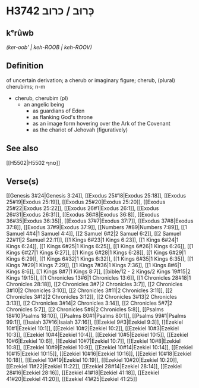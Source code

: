 # H3742 כְּרוּב / כרוב

## kᵉrûwb

_(ker-oob' | keh-ROOB | keh-ROOV)_

## Definition

of uncertain derivation; a cherub or imaginary figure; cherub, (plural) cherubims; n-m

- cherub, cherubim (pl)
  - an angelic being
    - as guardians of Eden
    - as flanking God's throne
    - as an image form hovering over the Ark of the Covenant
    - as the chariot of Jehovah (figuratively)

## See also

[[H5502|H5502 סחף]]

## Verse(s)

[[Genesis 3#24|Genesis 3:24]], [[Exodus 25#18|Exodus 25:18]], [[Exodus 25#19|Exodus 25:19]], [[Exodus 25#20|Exodus 25:20]], [[Exodus 25#22|Exodus 25:22]], [[Exodus 26#1|Exodus 26:1]], [[Exodus 26#31|Exodus 26:31]], [[Exodus 36#8|Exodus 36:8]], [[Exodus 36#35|Exodus 36:35]], [[Exodus 37#7|Exodus 37:7]], [[Exodus 37#8|Exodus 37:8]], [[Exodus 37#9|Exodus 37:9]], [[Numbers 7#89|Numbers 7:89]], [[1 Samuel 4#4|1 Samuel 4:4]], [[2 Samuel 6#2|2 Samuel 6:2]], [[2 Samuel 22#11|2 Samuel 22:11]], [[1 Kings 6#23|1 Kings 6:23]], [[1 Kings 6#24|1 Kings 6:24]], [[1 Kings 6#25|1 Kings 6:25]], [[1 Kings 6#26|1 Kings 6:26]], [[1 Kings 6#27|1 Kings 6:27]], [[1 Kings 6#28|1 Kings 6:28]], [[1 Kings 6#29|1 Kings 6:29]], [[1 Kings 6#32|1 Kings 6:32]], [[1 Kings 6#35|1 Kings 6:35]], [[1 Kings 7#29|1 Kings 7:29]], [[1 Kings 7#36|1 Kings 7:36]], [[1 Kings 8#6|1 Kings 8:6]], [[1 Kings 8#7|1 Kings 8:7]], [[bible/12 - 2 Kings/2 Kings 19#15|2 Kings 19:15]], [[1 Chronicles 13#6|1 Chronicles 13:6]], [[1 Chronicles 28#18|1 Chronicles 28:18]], [[2 Chronicles 3#7|2 Chronicles 3:7]], [[2 Chronicles 3#10|2 Chronicles 3:10]], [[2 Chronicles 3#11|2 Chronicles 3:11]], [[2 Chronicles 3#12|2 Chronicles 3:12]], [[2 Chronicles 3#13|2 Chronicles 3:13]], [[2 Chronicles 3#14|2 Chronicles 3:14]], [[2 Chronicles 5#7|2 Chronicles 5:7]], [[2 Chronicles 5#8|2 Chronicles 5:8]], [[Psalms 18#10|Psalms 18:10]], [[Psalms 80#1|Psalms 80:1]], [[Psalms 99#1|Psalms 99:1]], [[Isaiah 37#16|Isaiah 37:16]], [[Ezekiel 9#3|Ezekiel 9:3]], [[Ezekiel 10#1|Ezekiel 10:1]], [[Ezekiel 10#2|Ezekiel 10:2]], [[Ezekiel 10#3|Ezekiel 10:3]], [[Ezekiel 10#4|Ezekiel 10:4]], [[Ezekiel 10#5|Ezekiel 10:5]], [[Ezekiel 10#6|Ezekiel 10:6]], [[Ezekiel 10#7|Ezekiel 10:7]], [[Ezekiel 10#8|Ezekiel 10:8]], [[Ezekiel 10#9|Ezekiel 10:9]], [[Ezekiel 10#14|Ezekiel 10:14]], [[Ezekiel 10#15|Ezekiel 10:15]], [[Ezekiel 10#16|Ezekiel 10:16]], [[Ezekiel 10#18|Ezekiel 10:18]], [[Ezekiel 10#19|Ezekiel 10:19]], [[Ezekiel 10#20|Ezekiel 10:20]], [[Ezekiel 11#22|Ezekiel 11:22]], [[Ezekiel 28#14|Ezekiel 28:14]], [[Ezekiel 28#16|Ezekiel 28:16]], [[Ezekiel 41#18|Ezekiel 41:18]], [[Ezekiel 41#20|Ezekiel 41:20]], [[Ezekiel 41#25|Ezekiel 41:25]]